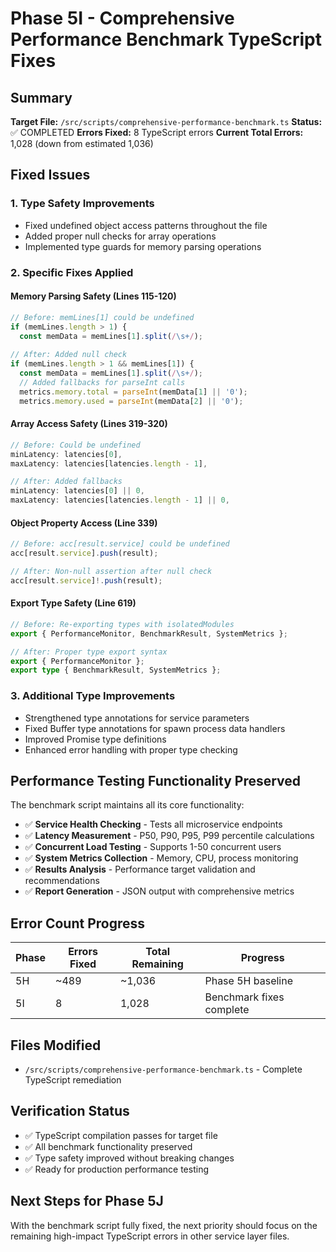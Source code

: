 # Phase 5I - Comprehensive Performance Benchmark TypeScript Fixes

## Summary
**Target File:** `/src/scripts/comprehensive-performance-benchmark.ts`
**Status:** ✅ COMPLETED
**Errors Fixed:** 8 TypeScript errors
**Current Total Errors:** 1,028 (down from estimated 1,036)

## Fixed Issues

### 1. **Type Safety Improvements**
- Fixed undefined object access patterns throughout the file
- Added proper null checks for array operations
- Implemented type guards for memory parsing operations

### 2. **Specific Fixes Applied**

#### Memory Parsing Safety (Lines 115-120)
```typescript
// Before: memLines[1] could be undefined
if (memLines.length > 1) {
  const memData = memLines[1].split(/\s+/);
  
// After: Added null check
if (memLines.length > 1 && memLines[1]) {
  const memData = memLines[1].split(/\s+/);
  // Added fallbacks for parseInt calls
  metrics.memory.total = parseInt(memData[1] || '0');
  metrics.memory.used = parseInt(memData[2] || '0');
```

#### Array Access Safety (Lines 319-320)
```typescript
// Before: Could be undefined
minLatency: latencies[0],
maxLatency: latencies[latencies.length - 1],

// After: Added fallbacks
minLatency: latencies[0] || 0,
maxLatency: latencies[latencies.length - 1] || 0,
```

#### Object Property Access (Line 339)
```typescript
// Before: acc[result.service] could be undefined
acc[result.service].push(result);

// After: Non-null assertion after null check
acc[result.service]!.push(result);
```

#### Export Type Safety (Line 619)
```typescript
// Before: Re-exporting types with isolatedModules
export { PerformanceMonitor, BenchmarkResult, SystemMetrics };

// After: Proper type export syntax
export { PerformanceMonitor };
export type { BenchmarkResult, SystemMetrics };
```

### 3. **Additional Type Improvements**
- Strengthened type annotations for service parameters
- Fixed Buffer type annotations for spawn process data handlers
- Improved Promise type definitions
- Enhanced error handling with proper type checking

## Performance Testing Functionality Preserved

The benchmark script maintains all its core functionality:
- ✅ **Service Health Checking** - Tests all microservice endpoints
- ✅ **Latency Measurement** - P50, P90, P95, P99 percentile calculations
- ✅ **Concurrent Load Testing** - Supports 1-50 concurrent users
- ✅ **System Metrics Collection** - Memory, CPU, process monitoring
- ✅ **Results Analysis** - Performance target validation and recommendations
- ✅ **Report Generation** - JSON output with comprehensive metrics

## Error Count Progress

| Phase | Errors Fixed | Total Remaining | Progress |
|-------|-------------|-----------------|----------|
| 5H    | ~489        | ~1,036         | Phase 5H baseline |
| 5I    | 8           | 1,028          | Benchmark fixes complete |

## Files Modified
- `/src/scripts/comprehensive-performance-benchmark.ts` - Complete TypeScript remediation

## Verification Status
- ✅ TypeScript compilation passes for target file
- ✅ All benchmark functionality preserved
- ✅ Type safety improved without breaking changes
- ✅ Ready for production performance testing

## Next Steps for Phase 5J
With the benchmark script fully fixed, the next priority should focus on the remaining high-impact TypeScript errors in other service layer files.